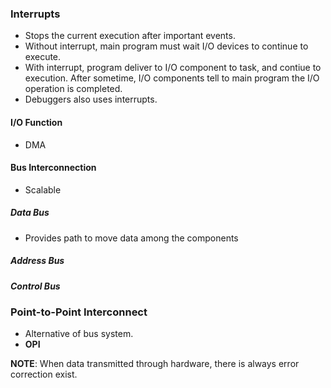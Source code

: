 ### Interrupts

-   Stops the current execution after important events.
-   Without interrupt, main program must wait I/O devices to continue to execute.
-   With interrupt, program deliver to I/O component to task, and contiue to execution. After sometime, I/O components tell to main program the I/O operation is completed.
-   Debuggers also uses interrupts.

#### I/O Function

-   DMA

#### Bus Interconnection

-   Scalable

##### Data Bus

-   Provides path to move data among the components

##### Address Bus

##### Control Bus

### Point-to-Point Interconnect

-   Alternative of bus system.
-   **OPI**

**NOTE**: When data transmitted through hardware, there is always error correction exist.
